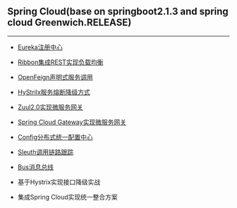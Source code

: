 ## Spring Cloud(base on springboot2.1.3 and spring cloud Greenwich.RELEASE)
------------
* [Eureka注册中心](./eureka.md)

* [Ribbon集成REST实现负载均衡](./ribbon.md)

* [OpenFeign声明式服务调用](./feign.md)

* [HyStrilx服务熔断降级方式](./hystrix.md)

* [Zuul2.0实现微服务网关](./zuul.md)

* [Spring Cloud Gateway实现微服务网关](./gateway.md)

* [Config分布式统一配置中心](./config.md)

* [Sleuth调用链路跟踪](./sleuth.md)

* [Bus消息总线](./bus.md)

* 基于Hystrix实现接口降级实战

* 集成Spring Cloud实现统一整合方案
